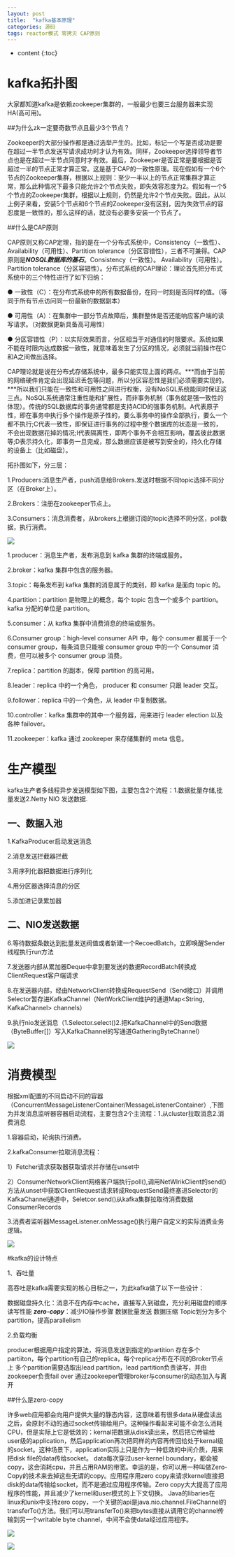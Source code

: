 ```yaml
---
layout: post
title:  "kafka基本原理"
categories: 源码
tags: reactor模式 零拷贝 CAP原则
---
```


* content
{:toc}

<!--more-->

# kafka拓扑图

大家都知道kafka是依赖zookeeper集群的，一般最少也要三台服务器来实现HA(高可用)。

##为什么zk一定要奇数节点且最少3个节点？

Zookeeper的大部分操作都是通过选举产生的。比如，标记一个写是否成功是要在超过一半节点发送写请求成功时才认为有效。同样，Zookeeper选择领导者节点也是在超过一半节点同意时才有效。最后，Zookeeper是否正常是要根据是否超过一半的节点正常才算正常。这是基于CAP的一致性原理。现在假如有一个6个节点的Zookeeper集群，根据以上规则：至少一半以上的节点正常集群才算正常，那么此种情况下最多只能允许2个节点失败，即失效容忍度为2。假如有一个5个节点的Zookeeper集群，根据以上规则，仍然是允许2个节点失败。因此，从以上例子来看，安装5个节点和6个节点的Zookeeper没有区别，因为失效节点的容忍度是一致性的，那么这样的话，就没有必要多安装一个节点了。

##什么是CAP原则

CAP原则又称CAP定理，指的是在一个分布式系统中，Consistency（一致性）、 Availability（可用性）、Partition tolerance（分区容错性），三者不可兼得。CAP原则是***NOSQL数据库的基石***。Consistency（一致性）。 Availability（可用性）。Partition tolerance（分区容错性）。分布式系统的CAP理论：理论首先把分布式系统中的三个特性进行了如下归纳：

● 一致性（C）：在分布式系统中的所有数据备份，在同一时刻是否同样的值。（等同于所有节点访问同一份最新的数据副本）

● 可用性（A）：在集群中一部分节点故障后，集群整体是否还能响应客户端的读写请求。（对数据更新具备高可用性）

● 分区容错性（P）：以实际效果而言，分区相当于对通信的时限要求。系统如果不能在时限内达成数据一致性，就意味着发生了分区的情况，必须就当前操作在C和A之间做出选择。

CAP理论就是说在分布式存储系统中，最多只能实现上面的两点。***而由于当前的网络硬件肯定会出现延迟丢包等问题，所以分区容忍性是我们必须需要实现的。***所以我们只能在一致性和可用性之间进行权衡，没有NoSQL系统能同时保证这三点。NoSQL系统通常注重性能和扩展性，而非事务机制（事务就是强一致性的体现）。传统的SQL数据库的事务通常都是支持ACID的强事务机制。A代表原子性，即在事务中执行多个操作是原子性的，要么事务中的操作全部执行，要么一个都不执行;C代表一致性，即保证进行事务的过程中整个数据库的状态是一致的，不会出现数据花掉的情况;I代表隔离性，即两个事务不会相互影响，覆盖彼此数据等;D表示持久化，即事务一旦完成，那么数据应该是被写到安全的，持久化存储的设备上（比如磁盘）。


拓扑图如下，分三层：

1.Producers:消息生产者，push消息给Brokers.发送时根据不同topic选择不同分区（在Broker上）。

2.Brokers：注册在zookeeper节点上。

3.Consumers：消息消费者，从brokers上根据订阅的topic选择不同分区，poll数据，执行消费。

![](https://ws4.sinaimg.cn/large/006tNbRwgy1fwmvdb1xarj310q0kptbd.jpg)

1.producer：消息生产者，发布消息到 kafka 集群的终端或服务。

2.broker：kafka 集群中包含的服务器。

3.topic：每条发布到 kafka 集群的消息属于的类别，即 kafka 是面向 topic 的。

4.partition：partition 是物理上的概念，每个 topic 包含一个或多个 partition。kafka 分配的单位是 partition。

5.consumer：从 kafka 集群中消费消息的终端或服务。

6.Consumer group：high-level consumer API 中，每个 consumer 都属于一个 consumer group，每条消息只能被 consumer group 中的一个 Consumer 消费，但可以被多个 consumer group 消费。

7.replica：partition 的副本，保障 partition 的高可用。

8.leader：replica 中的一个角色， producer 和 consumer 只跟 leader 交互。

9.follower：replica 中的一个角色，从 leader 中复制数据。

10.controller：kafka 集群中的其中一个服务器，用来进行 leader election 以及 各种 failover。

11.zookeeper：kafka 通过 zookeeper 来存储集群的 meta 信息。

# 生产模型

kafka生产者多线程异步发送模型如下图，主要包含2个流程：1.数据批量存储,批量发送2.Netty NIO 发送数据.
## 一、数据入池
1.KafkaProducer启动发送消息

2.消息发送拦截器拦截

3.用序列化器把数据进行序列化

4.用分区器选择消息的分区

5.添加进记录累加器

## 二、NIO发送数据
6.等待数据条数达到批量发送阀值或者新建一个RecoedBatch，立即唤醒Sender线程执行run方法

7.发送器内部从累加器Deque中拿到要发送的数据RecordBatch转换成ClientRequest客户端请求

8.在发送器内部，经由NetworkClient转换成RequestSend（Send接口）并调用Selector暂存进KafkaChannel（NetWorkClient维护的通道Map<String, KafkaChannel> channels）

9.执行nio发送消息（1.Selector.select()2.把KafkaChannel中的Send数据（ByteBuffer[]）写入KafkaChannel的写通道GatheringByteChannel）


![](https://i.loli.net/2018/10/28/5bd55198225c7.png)

# 消费模型

根据xml配置的不同启动不同的容器（ConcurrentMessageListenerContainer/MessageListenerContainer）,下图为并发消息监听器容器启动流程，主要包含2个主流程：1.从cluster拉取消息2.消费消息

1.容器启动，轮询执行消费。

2.kafkaConsumer拉取消息流程：

1）Fetcher请求获取器获取请求并存储在unset中

2）ConsumerNetworkClient网络客户端执行poll(),调用NetWlrikClient的send()方法从unset中获取ClientRequest请求转成RequestSend最终塞进Selector的KafkaChannel通道中，Seletcor.send()从kafka集群拉取待消费数据ConsumerRecords

3.消费者监听器MessageListener.onMessage()执行用户自定义的实际消费业务逻辑。

![](https://ws3.sinaimg.cn/large/006tNbRwgy1fwmvijgwnpj30ti0jxjsa.jpg)

#kafka的设计特点

1、吞吐量

高吞吐是kafka需要实现的核心目标之一，为此kafka做了以下一些设计：

数据磁盘持久化：消息不在内存中cache，直接写入到磁盘，充分利用磁盘的顺序读写性能
***zero-copy***：减少IO操作步骤
数据批量发送
数据压缩
Topic划分为多个partition，提高parallelism

2.负载均衡

producer根据用户指定的算法，将消息发送到指定的partition
存在多个partiiton，每个partition有自己的replica，每个replica分布在不同的Broker节点上
多个partition需要选取出lead partition，lead partition负责读写，并由zookeeper负责fail over
通过zookeeper管理broker与consumer的动态加入与离开

##什么是zero-copy

许多web应用都会向用户提供大量的静态内容，这意味着有很多data从硬盘读出之后，会原封不动的通过socket传输给用户。这种操作看起来可能不会怎么消耗CPU，但是实际上它是低效的：kernal把数据从disk读出来，然后把它传输给user级的application，然后application再次把同样的内容再传回给处于kernal级的socket。这种场景下，application实际上只是作为一种低效的中间介质，用来把disk file的data传给socket。
data每次穿过user-kernel boundary，都会被copy，这会消耗cpu，并且占用RAM的带宽。幸运的是，你可以用一种叫做Zero-Copy的技术来去掉这些无谓的copy。应用程序用zero copy来请求kernel直接把disk的data传输给socket，而不是通过应用程序传输。Zero copy大大提高了应用程序的性能，并且减少了kernel和user模式的上下文切换。
Java的libaries在linux和unix中支持zero copy，一个关键的api是java.nio.channel.FileChannel的transferTo()方法。我们可以用transferTo()来把bytes直接从调用它的channel传输到另一个writable byte channel，中间不会使data经过应用程序。

![](https://ws3.sinaimg.cn/large/006tNbRwgy1fwmvysgbq8j30s60lkdga.jpg)

![](https://ws2.sinaimg.cn/large/006tNbRwgy1fwmvywoov5j30pw0n63ys.jpg)

